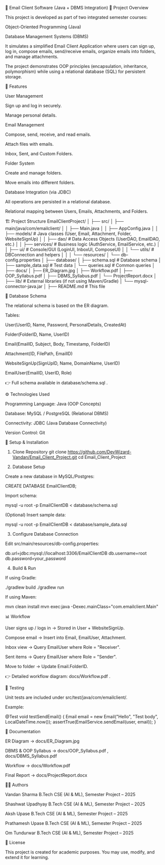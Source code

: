 📧 Email Client Software (Java + DBMS Integration)
📌 Project Overview

This project is developed as part of two integrated semester courses:

Object-Oriented Programming (Java)

Database Management Systems (DBMS)

It simulates a simplified Email Client Application where users can sign up, log in, compose emails, send/receive emails, organize emails into folders, and manage attachments.

The project demonstrates OOP principles (encapsulation, inheritance, polymorphism) while using a relational database (SQL) for persistent storage.

🎯 Features

User Management

Sign up and log in securely.

Manage personal details.

Email Management

Compose, send, receive, and read emails.

Attach files with emails.

Inbox, Sent, and Custom Folders.

Folder System

Create and manage folders.

Move emails into different folders.

Database Integration (via JDBC)

All operations are persisted in a relational database.

Relational mapping between Users, Emails, Attachments, and Folders.

🏗️ Project Structure
EmailClientProject/
│
├── src/
│   ├── main/java/com/emailclient/
│   │   ├── Main.java
│   │   ├── AppConfig.java
│   │   ├── models/        # Java classes (User, Email, Attachment, Folder, WebsiteSignUp)
│   │   ├── dao/           # Data Access Objects (UserDAO, EmailDAO, etc.)
│   │   ├── services/      # Business logic (AuthService, EmailService, etc.)
│   │   ├── ui/            # Console/GUI (LoginUI, InboxUI, ComposeUI)
│   │   └── utils/         # DBConnection and helpers
│   │
│   └── resources/
│       └── db-config.properties
│
├── database/
│   ├── schema.sql         # Database schema
│   ├── sample_data.sql    # Test data
│   └── queries.sql        # Common queries
│
├── docs/
│   ├── ER_Diagram.jpg
│   ├── Workflow.pdf
│   ├── OOP_Syllabus.pdf
│   ├── DBMS_Syllabus.pdf
│   └── ProjectReport.docx
│
├── lib/                   # External libraries (if not using Maven/Gradle)
│   └── mysql-connector-java.jar
│
├── README.md              # This file

📂 Database Schema

The relational schema is based on the ER diagram.

Tables:

User(UserID, Name, Password, PersonalDetails, CreatedAt)

Folder(FolderID, Name, UserID)

Email(EmailID, Subject, Body, Timestamp, FolderID)

Attachment(ID, FilePath, EmailID)

WebsiteSignUp(SignUpID, Name, DomainName, UserID)

EmailUser(EmailID, UserID, Role)

👉 Full schema available in database/schema.sql
.

⚙️ Technologies Used

Programming Language: Java (OOP Concepts)

Database: MySQL / PostgreSQL (Relational DBMS)

Connectivity: JDBC (Java Database Connectivity)


Version Control: Git

🚀 Setup & Installation
1. Clone Repository
   git clone https://github.com/DevWizard-Vandan/Email_Client_Project.git
   cd Email_Client_Project

2. Database Setup

Create a new database in MySQL/Postgres:

CREATE DATABASE EmailClientDB;


Import schema:

mysql -u root -p EmailClientDB < database/schema.sql


(Optional) Insert sample data:

mysql -u root -p EmailClientDB < database/sample_data.sql

3. Configure Database Connection

Edit src/main/resources/db-config.properties:

db.url=jdbc:mysql://localhost:3306/EmailClientDB
db.username=root
db.password=your_password

4. Build & Run

If using Gradle:

./gradlew build
./gradlew run


If using Maven:

mvn clean install
mvn exec:java -Dexec.mainClass="com.emailclient.Main"

📊 Workflow

User signs up / logs in → Stored in User + WebsiteSignUp.

Compose email → Insert into Email, EmailUser, Attachment.

Inbox view → Query EmailUser where Role = "Receiver".

Sent items → Query EmailUser where Role = "Sender".

Move to folder → Update Email.FolderID.

👉 Detailed workflow diagram: docs/Workflow.pdf
.

🧪 Testing

Unit tests are included under src/test/java/com/emailclient/.

Example:

@Test
void testSendEmail() {
Email email = new Email("Hello", "Test body", LocalDateTime.now());
assertTrue(EmailService.sendEmail(user, email));
}

📖 Documentation

ER Diagram → docs/ER_Diagram.jpg

DBMS & OOP Syllabus → docs/OOP_Syllabus.pdf
, docs/DBMS_Syllabus.pdf

Workflow → docs/Workflow.pdf

Final Report → docs/ProjectReport.docx

👨‍💻 Authors

Vandan Sharma
B.Tech CSE (AI & ML), Semester Project – 2025

Shashwat Upadhyay
B.Tech CSE (AI & ML), Semester Project – 2025

Aksh Upase
B.Tech CSE (AI & ML), Semester Project – 2025

Prathamesh Upase
B.Tech CSE (AI & ML), Semester Project – 2025

Om Tundurwar
B.Tech CSE (AI & ML), Semester Project – 2025

📜 License

This project is created for academic purposes.
You may use, modify, and extend it for learning.